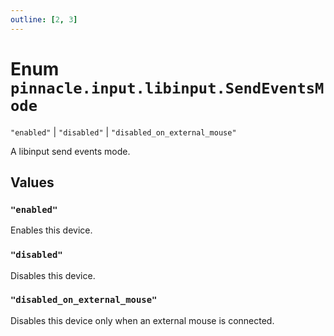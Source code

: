 ```yaml
---
outline: [2, 3]
---
```


# Enum `pinnacle.input.libinput.SendEventsMode`
<Badge type="tip" text="key" />

`"enabled"` | `"disabled"` | `"disabled_on_external_mouse"`

A libinput send events mode.

## Values

### `"enabled"`

Enables this device.

### `"disabled"`

Disables this device.

### `"disabled_on_external_mouse"`

Disables this device only when an external mouse is connected.

